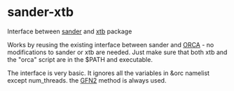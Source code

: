 # sander-xtb
Interface between [sander](https://ambermd.org/AmberTools.php) and [xtb](https://github.com/grimme-lab/xtb) package

Works by reusing the existing interface between sander and [ORCA](https://orcaforum.kofo.mpg.de/index.php) - no modifications to sander or xtb are needed. Just make sure that both xtb and the "orca" script are in the $PATH and executable. 

The interface is very basic. It ignores all the variables in &orc namelist except num_threads. the [GFN2](https://pubs.acs.org/doi/10.1021/acs.jctc.8b01176) method is always used.
